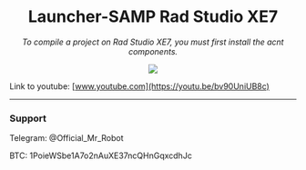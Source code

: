 <h1 align="center">Launcher-SAMP Rad Studio XE7</h1>



<p align="center">
	<i>To compile a project on Rad Studio XE7, you must first install the acnt components.</i>
</p>

<p align="center">
	<img src="https://i.postimg.cc/bw2ZVp4G/3.png" />
</p>

Link to youtube: [www.youtube.com](https://youtu.be/bv90UniUB8c)

-------

### Support
Telegram: @Official_Mr_Robot

BTC: 1PoieWSbe1A7o2nAuXE37ncQHnGqxcdhJc
